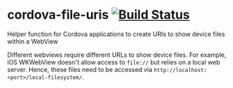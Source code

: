 # cordova-file-uris [![Build Status](https://travis-ci.org/Collaborne/cordova-file-uris.svg?branch=v0.1.0)](https://travis-ci.org/Collaborne/cordova-file-uris)

Helper function for Cordova applications to create URIs to show device files within a WebView

Different webviews require different URLs to show device files. For example, iOS
WKWebView doesn't allow access to `file://` but relies on a local web server.
Hence, these files need to be accessed via `http://localhost:<port>/local-filesystem/`.
